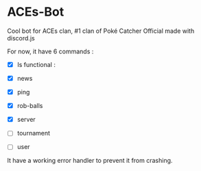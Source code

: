 # ACEs-Bot
Cool bot for ACEs clan, #1 clan of Poké Catcher Official made with discord.js

For now, it have 6 commands :
- [X] Is functional :

- [X] news
- [X] ping
- [X] rob-balls
- [X] server
- [ ] tournament
- [ ] user

It have a working error handler to prevent it from crashing.